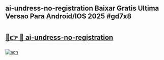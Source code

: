 ## ai-undress-no-registration Baixar Gratis Ultima Versao Para Android/IOS 2025 #gd7x8

# <h2><a href="https://ainizakaria.my?title=ai-undress-no-registration&ref=20M">🔗👉 🔴 ai-undress-no-registration</a></h2>

[![acn](https://github.com/user-attachments/assets/0f9c940e-d8b0-45ae-aac7-cd30a18b3e1c)](https://ainizakaria.my?title=ai-undress-no-registration&ref=20M)

